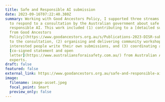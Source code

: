 ```yaml
---
title: Safe and Responsible AI submission
date: 2023-09-16T07:22:40.380Z
summary: Working with Good Ancestors Policy, I supported three streams of work
  to respond to a consultation by the Australian government about safe and
  responsible AI. This work included (1) contributing to a [detailed submission
  from Good Ancestors
  Policy](https://www.goodancestors.org.au/s/Publications-2023-DISR-submission-safe-and-responsible-AI.pdf)
  to the consultation, (2) organising and delivering community workshops to help
  interested people write their own submissions, and (3) coordinating a
  [co-signed statement and open
  letter](https://www.australiansforaisafety.com.au/) from Australian AI
  experts.
draft: false
featured: false
external_link: https://www.goodancestors.org.au/safe-and-responsible-ai
image:
  filename: image-asset.jpeg
  focal_point: Smart
  preview_only: false
---
```


